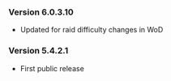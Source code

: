 ### Version 6.0.3.10

* Updated for raid difficulty changes in WoD

### Version 5.4.2.1

* First public release
